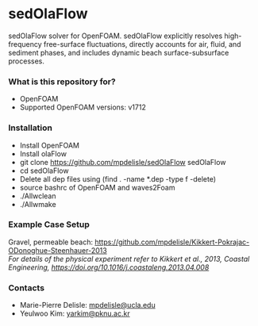 # sedOlaFlow
sedOlaFlow solver for OpenFOAM. sedOlaFlow explicitly resolves high-frequency free-surface fluctuations, directly accounts for air, fluid, and sediment phases, and includes dynamic beach surface-subsurface processes.

### What is this repository for? ###
* OpenFOAM
* Supported OpenFOAM versions: v1712

### Installation ###

* Install OpenFOAM
* Install olaFlow
* git clone https://github.com/mpdelisle/sedOlaFlow sedOlaFlow
* cd sedOlaFlow
* Delete all dep files using (find . -name *.dep -type f -delete)
* source bashrc of OpenFOAM and waves2Foam
* ./Allwclean
* ./Allwmake

### Example Case Setup ###
Gravel, permeable beach: https://github.com/mpdelisle/Kikkert-Pokrajac-ODonoghue-Steenhauer-2013  
*For details of the physical experiment refer to Kikkert et al., 2013, Coastal Engineering, https://doi.org/10.1016/j.coastaleng.2013.04.008*


### Contacts ###
* Marie-Pierre Delisle: mpdelisle@ucla.edu
* Yeulwoo Kim: yarkim@pknu.ac.kr
